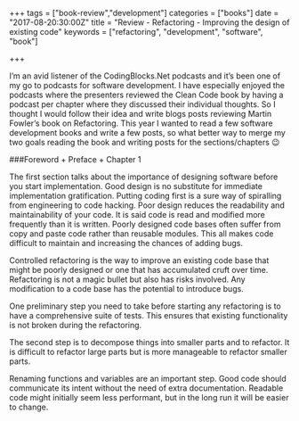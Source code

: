 +++
tags = ["book-review","development"]
categories = ["books"]
date = "2017-08-20:30:00Z"
title = "Review - Refactoring - Improving the design of existing code"
keywords = ["refactoring", "development", "software", "book"]

+++

I’m an avid listener of the CodingBlocks.Net podcasts and it’s been one of my go to podcasts for software development. I have especially enjoyed the podcasts where the presenters reviewed the Clean Code book by having a podcast per chapter where they discussed their individual thoughts. So I thought I would follow their idea and write blogs posts reviewing Martin Fowler’s book on Refactoring. This year I wanted to read a few software development books and write a few posts, so what better way to merge my two goals reading the book and writing posts for the sections/chapters 😉

<!--more-->

###Foreword + Preface + Chapter 1

The first section talks about the importance of designing software before you start implementation. Good design is no substitute for immediate implementation gratification. Putting coding first is a sure way of spiralling from engineering to code hacking. Poor design reduces the readability and maintainability of your code. It is said code is read and modified more frequently than it is written. Poorly designed code bases often suffer from copy and paste code rather than reusable modules. This all makes code difficult to maintain and increasing the chances of adding bugs. 

Controlled refactoring is the way to improve an existing code base that might be poorly designed or one that has accumulated cruft over time. Refactoring is not a magic bullet but also has risks involved. Any modification to a code base has the potential to introduce bugs.

One preliminary step you need to take before starting any refactoring is to have a comprehensive suite of tests. This ensures that existing functionality is not broken during the refactoring.

The second step is to decompose things into smaller parts and to refactor. It is difficult to refactor large parts but is more manageable to refactor smaller parts.

Renaming functions and variables are an important step. Good code should communicate its intent without the need of extra documentation. Readable code might initially seem less performant, but in the long run it will be easier to change. 

